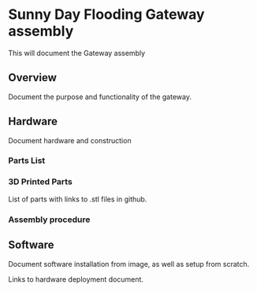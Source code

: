 # Sunny Day Flooding Gateway assembly
This will document the Gateway assembly
## Overview
Document the purpose and functionality of the gateway.

## Hardware
Document hardware and construction
### Parts List

### 3D Printed Parts
List of parts with links to .stl files in github.

### Assembly procedure

## Software
Document software installation from image, as well as setup from scratch.

Links to hardware deployment document.
